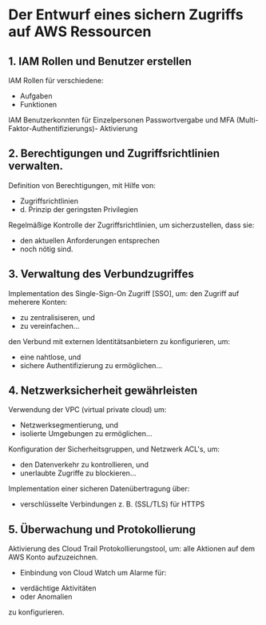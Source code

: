# Der Entwurf eines sichern Zugriffs auf AWS Ressourcen

## 1. IAM Rollen und Benutzer erstellen
IAM Rollen für verschiedene:
* Aufgaben
* Funktionen

IAM Benutzerkonnten für Einzelpersonen
Passwortvergabe und MFA (Multi-Faktor-Authentifizierungs)- Aktivierung

## 2. Berechtigungen und Zugriffsrichtlinien verwalten.
Definition von Berechtigungen, mit Hilfe von:
* Zugriffsrichtlinien
* d. Prinzip der geringsten Privilegien


Regelmäßige Kontrolle der Zugriffsrichtlinien, um sicherzustellen, dass sie:
* den aktuellen Anforderungen entsprechen
* noch nötig sind.

## 3. Verwaltung des Verbundzugriffes
Implementation des Single-Sign-On Zugriff [SSO], um:
den Zugriff auf meherere Konten:
* zu zentralisiseren, und
* zu vereinfachen...

den Verbund mit externen Identitätsanbietern zu konfigurieren, um:
* eine nahtlose, und 
* sichere Authentifizierung zu ermöglichen...

## 4. Netzwerksicherheit gewährleisten
Verwendung der VPC (virtual private cloud) um:
* Netzwerksegmentierung, und
* isolierte Umgebungen zu ermöglichen...

Konfiguration der Sicherheitsgruppen, und Netzwerk ACL's, um:
- den Datenverkehr zu kontrollieren, und
- unerlaubte Zugriffe zu blockieren...

Implementation einer sicheren Datenübertragung über:
* verschlüsselte Verbindungen z. B. (SSL/TLS) für HTTPS

## 5. Überwachung und Protokollierung
Aktivierung des Cloud Trail Protokollierungstool, um:
alle Aktionen auf dem AWS Konto aufzuzeichnen.
* Einbindung von Cloud Watch um Alarme für:
- verdächtige Aktivitäten
- oder Anomalien

zu konfigurieren.

